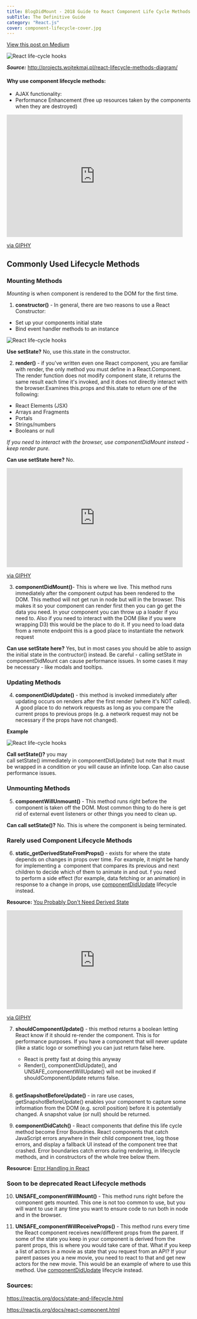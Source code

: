 ```yaml
---
title: BlogDidMount - 2018 Guide to React Component Life Cycle Methods
subTitle: The Definitive Guide
category: "React.js"
cover: component-lifecycle-cover.jpg
---
```


[View this post on Medium](https://medium.com/@_ChrisBradshaw/blogdidmount-2018-guide-to-react-component-lifecycle-methods-1614e0bbe80a)

![React life-cycle hooks](./react-component-lifecycles.jpg)

**_Source:_** <http://projects.wojtekmaj.pl/react-lifecycle-methods-diagram/>

<h4>Why use component lifecycle methods:</h4>

* AJAX functionality:
* Performance Enhancement (free up resources taken by the components when they are destroyed)

<iframe src="https://giphy.com/embed/Wde8IvMfYILSM" width="480" height="333" frameBorder="0" class="giphy-embed" allowFullScreen></iframe><p><a href="https://giphy.com/gifs/disney-the-lion-king-circle-of-life-Wde8IvMfYILSM">via GIPHY</a></p>

<h2>Commonly Used Lifecycle Methods</h2>

<h3> Mounting Methods</h3>

_Mounting_ is when component is rendered to the DOM for the first time.

1.  **constructor()** - In general, there are two reasons to use a React Constructor:

<ul>
<li>Set up your components initial state</li>
<li>Bind event handler methods to an instance</li>
</ul>

![React life-cycle hooks](./constructor.png)

**Use setState?** No, use this.state in the constructor.

2.  **render()** - if you've written even one React component, you are familiar with render, the only method you must define in a React.Component. The render function does not modify component state, it returns the same result each time it's invoked, and it does not directly interact with the browser.Examines this.props and this.state to return one of the following:

<ul>
<li>React Elements (JSX)</li>
<li>Arrays and Fragments</li>
<li>Portals</li>
<li>Strings/numbers</li>
<li>Booleans or null</li>
</ul>

_If you need to interact with the browser, use componentDidMount instead - keep render pure._

**Can use setState here?** No.

<iframe src="https://giphy.com/embed/l0HlHAORavTWG7864" width="480" height="270" frameBorder="0" class="giphy-embed" allowFullScreen></iframe><p><a href="https://giphy.com/gifs/thebachelorette-the-bachelorette-l0HlHAORavTWG7864">via GIPHY</a></p>

3.  **componentDidMount()**- This is where we live. This method runs immediately after the component output has been rendered to the DOM. This method will not get run in node but will in the browser. This makes it so your component can render first then you can go get the data you need. In your component you can throw up a loader if you need to. Also if you need to interact with the DOM (like if you were wrapping D3) this would be the place to do it. If you need to load data from a remote endpoint this is a good place to instantiate the network request

**Can use setState here?** Yes, but in most cases you should be able to assign the initial state in the contructor() instead. Be careful - calling setState in componentDidMount can cause performance issues. In some cases it may be necessary - like modals and tooltips.

<h3>Updating Methods</h3>

4.  **componentDidUpdate()** - this method is invoked immediately after updating occurs on renders after the first render (where it's NOT called). A good place to do network requests as long as you compare the current props to previous props (e.g. a network request may not be necessary if the props have not changed).

**Example**

![React life-cycle hooks](./component-did-update.png)

**Call setState()?** you may call setState() immediately in componentDidUpdate() but note that it must be wrapped in a condition or you will cause an infinite loop. Can also cause performance issues.

<h3>Unmounting Methods</h3>

5.  **componentWillUnmount()** - This method runs right before the component is taken off the DOM. Most common thing to do here is get rid of external event listeners or other things you need to clean up.

**Can call setState()?** No. This is where the component is being terminated.

<h3>Rarely used Component Lifecycle Methods</h3>

6.  **static_getDerivedStateFromProps()** - exists for where the state depends on changes in props over time. For example, it might be handy for implementing a <Transition> component that compares its previous and next children to decide which of them to animate in and out. f you need to perform a side effect (for example, data fetching or an animation) in response to a change in props, use [componentDidUpdate](https://reactjs.org/docs/react-component.html#componentdidupdate) lifecycle instead.

**Resource:** [You Probably Don't Need Derived State](https://reactjs.org/blog/2018/06/07/you-probably-dont-need-derived-state.html#what-about-memoization)

<iframe src="https://giphy.com/embed/syCa5ird7wp0c" width="480" height="269" frameBorder="0" class="giphy-embed" allowFullScreen></iframe><p><a href="https://giphy.com/gifs/update-syCa5ird7wp0c">via GIPHY</a></p>

7.  **shouldComponentUpdate()** - this method returns a boolean letting React know if it should re-render the component. This is for performance purposes. If you have a component that will never update (like a static logo or something) you can just return false here.

    <ul>
      <li>React is pretty fast at doing this anyway</li>
      <li>Render(), componentDidUpdate(), and UNSAFE_componentWillUpdate() will not be invoked if shouldComponentUpdate returns false.</li>
    </ul>
    <br/>

8.  **getSnapshotBeforeUpdate()** - in rare use cases, getSnapshotBeforeUpdate() enables your component to capture some information from the DOM (e.g. scroll position) before it is potentially changed. A snapshot value (or null) should be returned.

9.  **componentDidCatch()** - React components that define this life cycle method become Error Boundries. React components that catch JavaScript errors anywhere in their child component tree, log those errors, and display a fallback UI instead of the component tree that crashed. Error boundaries catch errors during rendering, in lifecycle methods, and in constructors of the whole tree below them.

**Resource:** [Error Handling in React](https://reactjs.org/blog/2017/07/26/error-handling-in-react-16.html)

<h3>Soon to be deprecated React Lifecycle methods</h3>

10. **UNSAFE_componentWillMount()** - This method runs right before the component gets mounted. This one is not too common to use, but you will want to use it any time you want to ensure code to run both in node and in the browser.

11. **UNSAFE_componentWillReceiveProps()** - This method runs every time the React component receives new/different props from the parent. If some of the state you keep in your component is derived from the parent props, this is where you would take care of that. What if you keep a list of actors in a movie as state that you request from an API? If your parent passes you a new movie, you need to react to that and get new actors for the new movie. This would be an example of where to use this method. Use [componentDidUpdate](https://reactjs.org/docs/react-component.html#componentdidupdate) lifecycle instead.

<h3>Sources:</h3>

<https://reactjs.org/docs/state-and-lifecycle.html>

<https://reactjs.org/docs/react-component.html>
